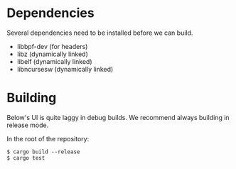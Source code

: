 # Dependencies

Several dependencies need to be installed before we can build.

* libbpf-dev (for headers)
* libz (dynamically linked)
* libelf (dynamically linked)
* libncursesw (dynamically linked)

# Building

Below's UI is quite laggy in debug builds. We recommend always building in
release mode.

In the root of the repository:

```shell
$ cargo build --release
$ cargo test
```
